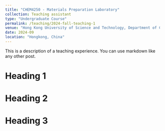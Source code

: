 ```yaml
---
title: "CHEM4250 - Materials Preparation Laboratory"
collection: Teaching assistant
type: "Undergraduate Course"
permalink: /teaching/2024-fall-teaching-1
venue: "Hong Kong University of Science and Technology, Department of Chemistry"
date: 2024-09
location: "Hongkong, China"
---
```


This is a description of a teaching experience. You can use markdown like any other post.

Heading 1
======

Heading 2
======

Heading 3
======

